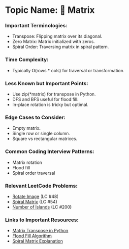 # Topic Name: 🧮 Matrix

### Important Terminologies:
- Transpose: Flipping matrix over its diagonal.
- Zero Matrix: Matrix initialized with zeros.
- Spiral Order: Traversing matrix in spiral pattern.

### Time Complexity:
- Typically O(rows * cols) for traversal or transformation.

### Less Known but Important Points:
- Use zip(*matrix) for transpose in Python.
- DFS and BFS useful for flood fill.
- In-place rotation is tricky but optimal.

### Edge Cases to Consider:
- Empty matrix.
- Single row or single column.
- Square vs rectangular matrices.

### Common Coding Interview Patterns:
- Matrix rotation
- Flood fill
- Spiral order traversal

### Relevant LeetCode Problems:
- [Rotate Image](https://leetcode.com/problems/rotate-image/) (LC #48)
- [Spiral Matrix](https://leetcode.com/problems/spiral-matrix/) (LC #54)
- [Number of Islands](https://leetcode.com/problems/number-of-islands/) (LC #200)

### Links to Important Resources:
- [Matrix Transpose in Python](https://stackoverflow.com/questions/8421337/transpose-list-of-lists-in-python)
- [Flood Fill Algorithm](https://leetcode.com/problems/flood-fill/)
- [Spiral Matrix Explanation](https://www.geeksforgeeks.org/print-matrix-in-spiral-form/)